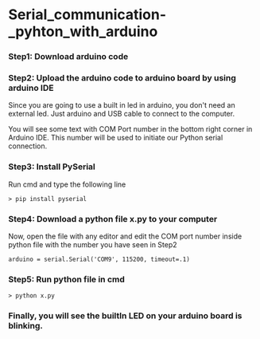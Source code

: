 # Serial_communication-_pyhton_with_arduino

### Step1: Download arduino code  

### Step2: Upload the arduino code to arduino board by using arduino IDE

Since you are going to use a built in led in arduino, you don't need an external led. Just arduino and USB cable to connect to the computer.  

You will see some text with COM Port number in the bottom right corner in Arduino IDE. This number will be used to initiate our Python serial connection.

### Step3: Install PySerial

Run cmd and type the following line

`> pip install pyserial`

### Step4: Download a python file x.py to your computer 

Now, open the file with any editor and edit the COM port number inside python file with the number you have seen in Step2

`arduino = serial.Serial('COM9', 115200, timeout=.1)`

### Step5: Run python file in cmd

`> python x.py`

### Finally, you will see the builtIn LED on your arduino board is blinking. 
